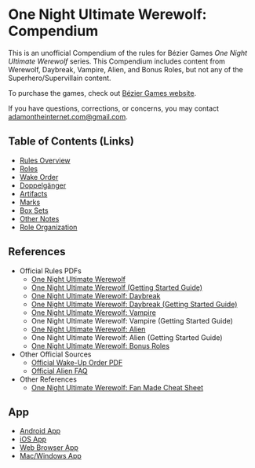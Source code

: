 # One Night Ultimate Werewolf: Compendium

This is an unofficial Compendium of the rules for Bézier Games *One Night Ultimate Werewolf* series.
This Compendium includes content from Werewolf, Daybreak, Vampire, Alien, and Bonus Roles, but not any of the Superhero/Supervillain content.

To purchase the games, check out [Bézier Games website](https://beziergames.com/).

If you have questions, corrections, or concerns, you may contact [adamontheinternet.com@gmail.com](mailto:adamontheinternet.com@gmail.com).

## Table of Contents (Links)

- [Rules Overview](/#/view/werewolf~rules)
- [Roles](/#/view/werewolf~roles)
- [Wake Order](/#/view/werewolf~wake)
- [Doppelgänger](/#/view/werewolf~doppelganger)
- [Artifacts](/#/view/werewolf~artifacts)
- [Marks](/#/view/werewolf~marks)
- [Box Sets](/#/view/werewolf~sets)
- [Other Notes](/#/view/werewolf~notes)
- [Role Organization](/#/view/werewolf~role_organization)

## References

- Official Rules PDFs
    - [One Night Ultimate Werewolf](https://cdn.shopify.com/s/files/1/0740/4855/files/ONUW_rules-updated_for_BGG.pdf?337)
    - [One Night Ultimate Werewolf (Getting Started Guide)](https://weizmann.libanswers.com/loader?fid=13105&type=1&key=fe89ef270efc8dbef1e379ddf53ad027)
    - [One Night Ultimate Werewolf: Daybreak](https://cdn.shopify.com/s/files/1/0740/4855/files/Daybreak_rules_for_BGG.pdf?338)
    - [One Night Ultimate Werewolf: Daybreak (Getting Started Guide)](https://s3.amazonaws.com/geekdo-files.com/bgg132584?response-content-disposition=inline%3B%20filename%3D%22Daybreak_Getting_Started_rules_for_BGG.pdf%22&response-content-type=application%2Fpdf&X-Amz-Content-Sha256=UNSIGNED-PAYLOAD&X-Amz-Algorithm=AWS4-HMAC-SHA256&X-Amz-Credential=AKIAJYFNCT7FKCE4O6TA%2F20220627%2Fus-east-1%2Fs3%2Faws4_request&X-Amz-Date=20220627T042619Z&X-Amz-SignedHeaders=host&X-Amz-Expires=120&X-Amz-Signature=846327ec915bd527cebfe63e17aa24b44c90a1adeb75e884bbb0fcc5492a66b0)
    - [One Night Ultimate Werewolf: Vampire](https://cdn.shopify.com/s/files/1/0740/4855/files/VAMP_rules.pdf?351)
    - One Night Ultimate Werewolf: Vampire (Getting Started Guide)
    - [One Night Ultimate Werewolf: Alien](https://cdn.shopify.com/s/files/1/0740/4855/files/ONUA_online_Rules.pdf?358)
    - One Night Ultimate Werewolf: Alien (Getting Started Guide)
    - [One Night Ultimate Werewolf: Bonus Roles](https://cdn.shopify.com/s/files/1/0740/4855/files/ONBR_online_rules.pdf?352)
- Other Official Sources
    - [Official Wake-Up Order PDF](https://cdn.shopify.com/s/files/1/0740/4855/files/Wake_Order_5.0.pdf?38)
    - [Official Alien FAQ](https://cdn.shopify.com/s/files/1/0740/4855/files/Alien_App_FAQ_8f4f1971-e98f-4171-bce9-824eefd5f802.pdf?12159558826094634344)
- Other References
    - [One Night Ultimate Werewolf: Fan Made Cheat Sheet](https://s3.amazonaws.com/geekdo-files.com/bgg177615?response-content-disposition=inline%3B%20filename%3D%22One_Night_Ultimate_Guide_v1.0.pdf%22&response-content-type=application%2Fpdf&X-Amz-Content-Sha256=UNSIGNED-PAYLOAD&X-Amz-Algorithm=AWS4-HMAC-SHA256&X-Amz-Credential=AKIAJYFNCT7FKCE4O6TA%2F20220619%2Fus-east-1%2Fs3%2Faws4_request&X-Amz-Date=20220619T174821Z&X-Amz-SignedHeaders=host&X-Amz-Expires=120&X-Amz-Signature=228a302185ba7abf4138c5c1ae28cc961e2f01e45b5f8143f1435a48a458c284)

## App

- [Android App](https://play.google.com/store/apps/details?id=com.mobieos.karan.Wolf_Android14_11_13)
- [iOS App](https://itunes.apple.com/us/app/one-night-ultimate-werewolf/id728175611?ls=1&mt=8)
- [Web Browser App](http://onenightwerewolf.com/)
- [Mac/Windows App](http://onenightwerewolf.com/)
